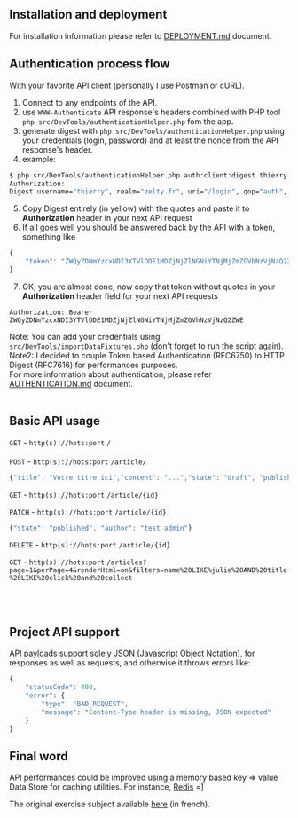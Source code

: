 ## Installation and deployment
For installation information please refer to [DEPLOYMENT.md](DEPLOYMENT.md) document.

## Authentication process flow
With your favorite API client (personally I use Postman or cURL).

1. Connect to any endpoints of the API.
2. use `WWW-Authenticate` API response's headers combined with PHP tool `php src/DevTools/authenticationHelper.php` fom the app.
3. generate digest with `php src/DevTools/authenticationHelper.php` using your credentials (login, password) and at least the nonce from the API response's header.
4. example:
```bash
$ php src/DevTools/authenticationHelper.php auth:client:digest thierry thierry1234 4364cc022f1e5dadf21e53d68b8b0b78b6632f62ea49cc1c
Authorization:
Digest username="thierry", realm="zelty.fr", uri="/login", qop="auth", nonce="4364cc022f1e5dadf21e53d68b8b0b78b6632f62ea49cc1c", nc=00000001, cnonce="8dfbfd899361c6b93a58e85b086b29b978862eacd6934047", response="bb8077aa0d32e6ef4767a06e2d3eded5655a1d8eb2761762f38eeb2b558c311b"
```
5. Copy Digest entirely (in yellow) with the quotes and paste it to **Authorization** header in your next API request
6. If all goes well you should be answered back by the API with a token, something like
```javascript
{
    "token": "ZWQyZDNmYzcxNDI3YTVlODE1MDZjNjZlNGNiYTNjMjZmZGVhNzVjNzQ2ZWE="
}
```
7. OK, you are almost done, now copy that token without quotes in your **Authorization** header field for your next API requests
```
Authorization: Bearer ZWQyZDNmYzcxNDI3YTVlODE1MDZjNjZlNGNiYTNjMjZmZGVhNzVjNzQ2ZWE
```
Note:  You can add your credentials using `src/DevTools/importDataFixtures.php` (don't forget to run the script again).  <br/>
Note2: I decided to couple Token based Authentication (RFC6750) to HTTP Digest (RFC7616) for performances purposes.  <br/>
For more information about authentication, please refer [AUTHENTICATION.md](src/Authentication/AUTHENTICATION.md) document.
<br/>
<br/>

## Basic API usage
`GET`   -                  `http(s)://hots:port`  `/`
<br/>
<br/>
`POST`  -                  `http(s)://hots:port`  `/article/`
```javascript
{"title": "Votre titre ici","content": "...","state": "draft", "publishedOn": "2022/11/15", "author": "thierry"}
```
  
`GET`   -                  `http(s)://hots:port`  `/article/{id}`
  
`PATCH`  -                  `http(s)://hots:port`  `/article/{id}`
```javascript
{"state": "published", "author": "test admin"}
```
  
`DELETE`  -                  `http(s)://hots:port`  `/article/{id}`
  
`GET`  -                  `http(s)://hots:port`  `/articles?page=1&perPage=4&renderHtml=on&filters=name%20LIKE%julie%20AND%20title%20LIKE%20click%20and%20collect`
  
<br/>
<br/>
  
## Project API support
API payloads support solely JSON (Javascript Object Notation), for responses as well as requests, and otherwise it throws errors like:
```javascript
{
    "statusCode": 400,
    "error": {
        "type": "BAD_REQUEST",
        "message": "Content-Type header is missing, JSON expected"
    }
}
```

## Final word
API performances could be improved using a memory based key => value Data Store for caching utilities. For instance, [Redis](https://redis.io) =]

The original exercise subject available [here](TEST.md) (in french).
